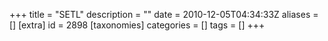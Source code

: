 +++
title = "SETL"
description = ""
date = 2010-12-05T04:34:33Z
aliases = []
[extra]
id = 2898
[taxonomies]
categories = []
tags = []
+++
